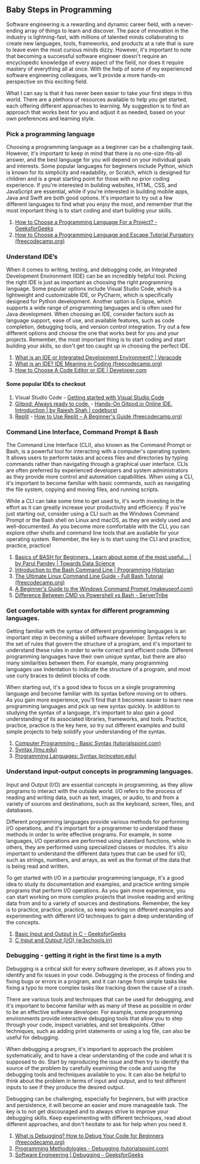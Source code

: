 ## Baby Steps in Programming

Software engineering is a rewarding and dynamic career field, with a never-ending array of things to learn and discover. The pace of innovation in the industry is lightning-fast, with millions of talented minds collaborating to create new languages, tools, frameworks, and products at a rate that is sure to leave even the most curious minds dizzy. However, it's important to note that becoming a successful software engineer doesn't require an encyclopedic knowledge of every aspect of the field, nor does it require mastery of everything all at once. With the help of some of my experienced software engineering colleagues, we'll provide a more hands-on perspective on this exciting field.

What I can say is that it has never been easier to take your first steps in this world. There are a plethora of resources available to help you get started, each offering different approaches to learning. My suggestion is to find an approach that works best for you and adjust it as needed, based on your own preferences and learning style.

### Pick a programming language
Choosing a programming language as a beginner can be a challenging task. However, it's important to keep in mind that there is no one-size-fits-all answer, and the best language for you will depend on your individual goals and interests. Some popular languages for beginners include Python, which is known for its simplicity and readability, or Scratch, which is designed for children and is a great starting point for those with no prior coding experience. If you're interested in building websites, HTML, CSS, and JavaScript are essential, while if you're interested in building mobile apps, Java and Swift are both good options. It's important to try out a few different languages to find what you enjoy the most, and remember that the most important thing is to start coding and start building your skills.

1. [How to Choose a Programming Language For a Project? - GeeksforGeeks](https://www.geeksforgeeks.org/how-to-choose-a-programming-language-for-a-project/)
2. [How to Choose a Programming Language and Escape Tutorial Purgatory (freecodecamp.org)](https://www.freecodecamp.org/news/how-to-choose-a-programming-language-and-escape-tutorial-purgatory/)

### Understand IDE’s
When it comes to writing, testing, and debugging code, an Integrated Development Environment (IDE) can be an incredibly helpful tool. Picking the right IDE is just as important as choosing the right programming language. Some popular options include Visual Studio Code, which is a lightweight and customizable IDE, or PyCharm, which is specifically designed for Python development. Another option is Eclipse, which supports a wide range of programming languages and is often used for Java development. When choosing an IDE, consider factors such as language support, ease of use, and available features, such as code completion, debugging tools, and version control integration. Try out a few different options and choose the one that works best for you and your projects. Remember, the most important thing is to start coding and start building your skills, so don't get too caught up in choosing the perfect IDE.

1. [What is an IDE or Integrated Development Environment? | Veracode](https://www.veracode.com/security/integrated-development-environment)
2. [What is an IDE? IDE Meaning in Coding (freecodecamp.org)](https://www.freecodecamp.org/news/what-is-an-ide-for-beginners/)
3. [How to Choose A Code Editor or IDE | Developer.com](https://www.developer.com/languages/how-to-choose-a-code-editor/)

#### Some popular IDEs to checkout

1. Visual Studio Code - [Getting started with Visual Studio Code](https://code.visualstudio.com/docs/introvideos/basics)
2. [Gitpod: Always ready to code.](https://www.gitpod.io/) - [Hands-On Gitpod.io Online IDE. Introduction | by Rajesh Shah | codeburst](https://codeburst.io/hands-on-gitpod-io-online-ide-7c86665f0117)
3. [Replit](https://docs.replit.com/tutorials/overview) - [How to Use Replit – A Beginner's Guide (freecodecamp.org)](https://www.freecodecamp.org/news/how-to-use-replit/)

### Command Line Interface, Command Prompt & Bash
The Command Line Interface (CLI), also known as the Command Prompt or Bash, is a powerful tool for interacting with a computer's operating system. It allows users to perform tasks and access files and directories by typing commands rather than navigating through a graphical user interface. CLIs are often preferred by experienced developers and system administrators as they provide more control and automation capabilities. When using a CLI, it's important to become familiar with basic commands, such as navigating the file system, copying and moving files, and running scripts.

While a CLI can take some time to get used to, it's worth investing in the effort as it can greatly increase your productivity and efficiency. If you're just starting out, consider using a CLI such as the Windows Command Prompt or the Bash shell on Linux and macOS, as they are widely used and well-documented. As you become more comfortable with the CLI, you can explore other shells and command line tools that are available for your operating system. Remember, the key is to start using the CLI and practice, practice, practice!

1. [Basics of BASH for Beginners.. Learn about some of the most useful… | by Parul Pandey | Towards Data Science](https://towardsdatascience.com/basics-of-bash-for-beginners-92e53a4c117a)
2. [Introduction to the Bash Command Line | Programming Historian](https://programminghistorian.org/en/lessons/intro-to-bash)
3. [The Ultimate Linux Command Line Guide - Full Bash Tutorial (freecodecamp.org)](https://www.freecodecamp.org/news/linux-command-line-bash-tutorial/)
4. [A Beginner's Guide to the Windows Command Prompt (makeuseof.com)](https://www.makeuseof.com/tag/a-beginners-guide-to-the-windows-command-line/)
5. [Difference Between CMD vs Powershell vs Bash - ServerTribe](https://www.servertribe.com/difference-between-cmd-vs-powershell-vs-bash/)

### Get comfortable with syntax for different programming languages.
Getting familiar with the syntax of different programming languages is an important step in becoming a skilled software developer. Syntax refers to the set of rules that govern the structure of a program, and it's important to understand these rules in order to write correct and efficient code. Different programming languages have their own unique syntax, but there are also many similarities between them. For example, many programming languages use indentation to indicate the structure of a program, and most use curly braces to delimit blocks of code.

When starting out, it's a good idea to focus on a single programming language and become familiar with its syntax before moving on to others. As you gain more experience, you'll find that it becomes easier to learn new programming languages and pick up new syntax quickly. In addition to studying the syntax of a language, it's important to also gain a good understanding of its associated libraries, frameworks, and tools. Practice, practice, practice is the key here, so try out different examples and build simple projects to help solidify your understanding of the syntax.

1. [Computer Programming - Basic Syntax (tutorialspoint.com)](https://www.tutorialspoint.com/computer_programming/computer_programming_syntax.htm)
2. [Syntax (lmu.edu)](https://cs.lmu.edu/~ray/notes/syntax/)
3. [Programming Languages: Syntax (princeton.edu)](https://www.cs.princeton.edu/courses/archive/spr96/cs441/notes/l1.html)

### Understand input-output concepts in programming languages.
Input and Output (I/O) are essential concepts in programming, as they allow programs to interact with the outside world. I/O refers to the process of reading and writing data, such as text, images, or audio, to and from a variety of sources and destinations, such as the keyboard, screen, files, and databases.

Different programming languages provide various methods for performing I/O operations, and it's important for a programmer to understand these methods in order to write effective programs. For example, in some languages, I/O operations are performed using standard functions, while in others, they are performed using specialized classes or modules. It's also important to understand the different data types that can be used for I/O, such as strings, numbers, and arrays, as well as the format of the data that is being read and written.

To get started with I/O in a particular programming language, it's a good idea to study its documentation and examples, and practice writing simple programs that perform I/O operations. As you gain more experience, you can start working on more complex projects that involve reading and writing data from and to a variety of sources and destinations. Remember, the key is to practice, practice, practice, so keep working on different examples and experimenting with different I/O techniques to gain a deep understanding of the concepts.

1. [Basic Input and Output in C - GeeksforGeeks](https://www.geeksforgeeks.org/basic-input-and-output-in-c/)
2. [C Input and Output (I/O) (w3schools.in)](https://www.w3schools.in/c-programming/input-output)

### Debugging - getting it right in the first time is a myth
Debugging is a critical skill for every software developer, as it allows you to identify and fix issues in your code. Debugging is the process of finding and fixing bugs or errors in a program, and it can range from simple tasks like fixing a typo to more complex tasks like tracking down the cause of a crash.

There are various tools and techniques that can be used for debugging, and it's important to become familiar with as many of these as possible in order to be an effective software developer. For example, some programming environments provide interactive debugging tools that allow you to step through your code, inspect variables, and set breakpoints. Other techniques, such as adding print statements or using a log file, can also be useful for debugging.

When debugging a program, it's important to approach the problem systematically, and to have a clear understanding of the code and what it is supposed to do. Start by reproducing the issue and then try to identify the source of the problem by carefully examining the code and using the debugging tools and techniques available to you. It can also be helpful to think about the problem in terms of input and output, and to test different inputs to see if they produce the desired output.

Debugging can be challenging, especially for beginners, but with practice and persistence, it will become an easier and more manageable task. The key is to not get discouraged and to always strive to improve your debugging skills. Keep experimenting with different techniques, read about different approaches, and don't hesitate to ask for help when you need it.

1. [What is Debugging? How to Debug Your Code for Beginners (freecodecamp.org)](https://www.freecodecamp.org/news/what-is-debugging-how-to-debug-code/)
2. [Programming Methodologies - Debugging (tutorialspoint.com)](https://www.tutorialspoint.com/programming_methodologies/programming_methodologies_debugging.htm)
3. [Software Engineering | Debugging - GeeksforGeeks](https://www.geeksforgeeks.org/software-engineering-debugging/)

